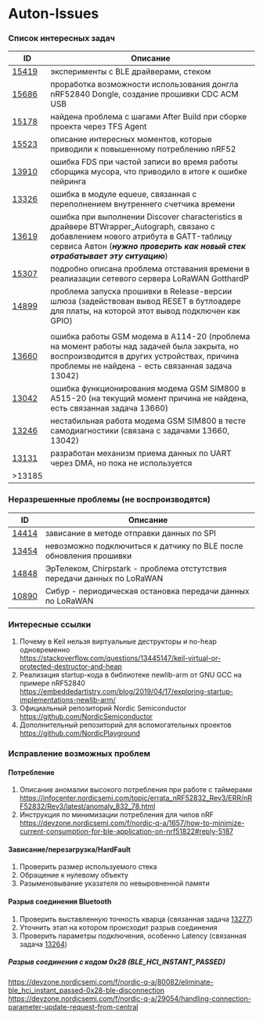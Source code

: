 # Auton-Issues
### Список интересных задач
| ID | Описание |
| --- | --- |
| [15419](http://atfs16:8080/tfs/DefaultCollection/A/_workitems?_a=edit&id=15419) | эксперименты с BLE драйверами, стеком |
| [15686](http://atfs16:8080/tfs/DefaultCollection/A/_workitems?_a=edit&id=15686) | проработка возможности использования донгла nRF52840 Dongle, создание прошивки CDC ACM USB |
| [15178](http://atfs16:8080/tfs/DefaultCollection/A/_workitems?_a=edit&id=15178) | найдена проблема с шагами After Build при сборке проекта через TFS Agent |
| [15523](http://atfs16:8080/tfs/DefaultCollection/A/_workitems?_a=edit&id=15523) | описание интересных моментов, которые приводили к повышенному потреблению nRF52 |
| [13910](http://atfs16:8080/tfs/DefaultCollection/A/_workitems?_a=edit&id=13910) | ошибка FDS при частой записи во время работы сборщика мусора, что приводило в итоге к ошибке пейринга |
| [13326](http://atfs16:8080/tfs/DefaultCollection/A/_workitems?_a=edit&id=13326) | ошибка в модуле equeue, связанная с переполнением внутреннего счетчика времени |
| [13619](http://atfs16:8080/tfs/DefaultCollection/A/_workitems?_a=edit&id=13619) | ошибка при выполнении Discover characteristics в драйвере BTWrapper_Autograph, связано с добавлением нового атрибута в GATT-таблицу сервиса Автон (**_нужно проверить как новый стек отрабатывает эту ситуацию_**) |
| [15307](http://atfs16:8080/tfs/DefaultCollection/A/_workitems?_a=edit&id=15307) | подробно описана проблема отставания времени в реалиазации сетевого сервера LoRaWAN GotthardP |
| [14899](http://atfs16:8080/tfs/DefaultCollection/A/_workitems?_a=edit&id=14899) | проблема запуска прошивки в Release-версии шлюза (задействован вывод RESET в бутлоадере для платы, на которой этот вывод подключен как GPIO) |
|  |  |
| [13660](http://atfs16:8080/tfs/DefaultCollection/A/_workitems?_a=edit&id=13660) | ошибка работы GSM модема в A114-20 (проблема на момент работы над задачей была закрыта, но воспроизводится в других устройствах, причина проблемы не найдена - есть связанная задача 13042) |
| [13042](http://atfs16:8080/tfs/DefaultCollection/A/_workitems?_a=edit&id=13042) | ошибка функционирования модема GSM SIM800 в A515-20 (на текущий момент причина не найдена, есть связанная задача 13660) |
| [13246](http://atfs16:8080/tfs/DefaultCollection/A/_workitems?_a=edit&id=13246) | нестабильная работа модема GSM SIM800 в тесте самодиагностики (связана с задачами 13660, 13042) |
| [13131](http://atfs16:8080/tfs/DefaultCollection/A/_workitems?_a=edit&id=13131) | разработан механизм приема данных по UART через DMA, но пока не используется |
| >13185 | |

### Неразрешенные проблемы (не воспроизводятся)
| ID | Описание |
| --- | --- |
| [14414](http://atfs16:8080/tfs/DefaultCollection/A/_workitems?_a=edit&id=14414) | зависание в методе отправки данных по SPI |
| [13454](http://atfs16:8080/tfs/DefaultCollection/A/_workitems?_a=edit&id=13454) | невозможно подключиться к датчику по BLE после обновления прошивки |
| [14848](http://atfs16:8080/tfs/DefaultCollection/A/_workitems?_a=edit&id=14848) | ЭрТелеком, Chirpstark - проблема отстутствия передачи данных по LoRaWAN |
| [10890](http://atfs16:8080/tfs/DefaultCollection/A/_workitems?_a=edit&id=10890) | Сибур - периодическая остановка передачи данных по LoRaWAN |

### Интересные ссылки
1. Почему в Keil нельзя виртуальные деструкторы и no-heap одновременно\
https://stackoverflow.com/questions/13445147/keil-virtual-or-protected-destructor-and-heap
2. Реализация startup-кода в библиотеке newlib-arm от GNU GCC на примере nRF52840\
https://embeddedartistry.com/blog/2019/04/17/exploring-startup-implementations-newlib-arm/
3. Официальный репозиторий Nordic Semiconductor\
https://github.com/NordicSemiconductor
4. Дополнительный репозиторий для вспомогательных проектов\
https://github.com/NordicPlayground

### Исправление возможных проблем
#### Потребление
1. Описание аномалии высокого потребления при работе с таймерами\
https://infocenter.nordicsemi.com/topic/errata_nRF52832_Rev3/ERR/nRF52832/Rev3/latest/anomaly_832_78.html
2. Инструкция по минимизации потребления для чипов nRF\
https://devzone.nordicsemi.com/f/nordic-q-a/1657/how-to-minimize-current-consumption-for-ble-application-on-nrf51822#reply-5187

#### Зависание/перезагрузка/HardFault
1. Проверить размер используемого стека
2. Обращение к нулевому объекту
3. Разыменовывание указателя по невыровненной памяти

#### Разрыв соединения Bluetooth
1. Проверить выставленную точность кварца (связанная задача [13277](http://atfs16:8080/tfs/DefaultCollection/A/_workitems?_a=edit&id=13277))
2. Уточнить этап на котором происходит разрыв соединения
3. Проверить параметры подключения, особенно Latency (связанная задача [13264](http://atfs16:8080/tfs/DefaultCollection/A/_workitems?_a=edit&id=13264))

##### Разрыв соединения с кодом 0x28 (BLE_HCI_INSTANT_PASSED)
https://devzone.nordicsemi.com/f/nordic-q-a/80082/eliminate-ble_hci_instant_passed-0x28-ble-disconnection \
https://devzone.nordicsemi.com/f/nordic-q-a/29054/handling-connection-parameter-update-request-from-central
